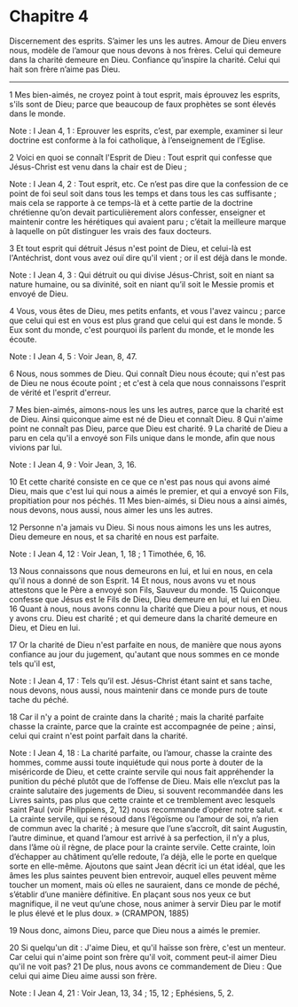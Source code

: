 # Chapitre 4

Discernement des esprits.
S’aimer les uns les autres.
Amour de Dieu envers nous, modèle de l’amour que nous devons à nos frères.
Celui qui demeure dans la charité demeure en Dieu.
Confiance qu’inspire la charité.
Celui qui hait son frère n’aime pas Dieu.

***

1 Mes bien-aimés, ne croyez point à tout esprit, mais éprouvez les esprits, s'ils sont de Dieu; parce que beaucoup de faux prophètes se sont élevés dans le monde.

<span class="bible-note">Note : </span> I Jean 4, 1 : Eprouver les esprits, c’est, par exemple, examiner si leur doctrine est conforme à la foi catholique, à l’enseignement de l’Eglise.

2 Voici en quoi se connaît l'Esprit de Dieu : Tout esprit qui confesse que Jésus-Christ est venu dans la chair est de Dieu ;

<span class="bible-note">Note : </span> I Jean 4, 2 : Tout esprit, etc. Ce n’est pas dire que la confession de ce point de foi seul soit dans tous les temps et dans tous les cas suffisante ; mais cela se rapporte à ce temps-là et à cette partie de la doctrine chrétienne qu’on devait particulièrement alors confesser, enseigner et maintenir contre les hérétiques qui avaient paru ; c’était la meilleure marque à laquelle on pût distinguer les vrais des faux docteurs.

3 Et tout esprit qui détruit Jésus n'est point de Dieu, et celui-là est l'Antéchrist, dont vous avez ouï dire qu'il vient ; or il est déjà dans le monde.

<span class="bible-note">Note : </span> I Jean 4, 3 : Qui détruit ou qui divise Jésus-Christ, soit en niant sa nature humaine, ou sa divinité, soit en niant qu’il soit le Messie promis et envoyé de Dieu.


4 Vous, vous êtes de Dieu, mes petits enfants, et vous l'avez vaincu ; parce que celui qui est en vous est plus grand que celui qui est dans le monde. 5 Eux sont du monde, c'est pourquoi ils parlent du monde, et le monde les écoute.

<span class="bible-note">Note : </span> I Jean 4, 5 : Voir Jean, 8, 47.

6 Nous, nous sommes de Dieu. Qui connaît Dieu nous écoute; qui n'est pas de Dieu ne nous écoute point ; et c'est à cela que nous connaissons l'esprit de vérité et l'esprit d'erreur.


7 Mes bien-aimés, aimons-nous les uns les autres, parce que la charité est de Dieu. Ainsi quiconque aime est né de Dieu et connaît Dieu. 8 Qui n'aime point ne connaît pas Dieu, parce que Dieu est charité. 9 La charité de Dieu a paru en cela qu'il a envoyé son Fils unique dans le monde, afin que nous vivions par lui.

<span class="bible-note">Note : </span> I Jean 4, 9 : Voir Jean, 3, 16.

10 Et cette charité consiste en ce que ce n'est pas nous qui avons aimé Dieu, mais que c'est lui qui nous a aimés le premier, et qui a envoyé son Fils, propitiation pour nos péchés. 11 Mes bien-aimés, si Dieu nous a ainsi aimés, nous devons, nous aussi, nous aimer les uns les autres.


12 Personne n'a jamais vu Dieu. Si nous nous aimons les uns les autres, Dieu demeure en nous, et sa charité en nous est parfaite.

<span class="bible-note">Note : </span> I Jean 4, 12 : Voir Jean, 1, 18 ; 1 Timothée, 6, 16.

13 Nous connaissons que nous demeurons en lui, et lui en nous, en cela qu'il nous a donné de son Esprit. 14 Et nous, nous avons vu et nous attestons que le Père a envoyé son Fils, Sauveur du monde. 15 Quiconque confesse que Jésus est le Fils de Dieu, Dieu demeure en lui, et lui en Dieu. 16 Quant à nous, nous avons connu la charité que Dieu a pour nous, et nous y avons cru. Dieu est charité ; et qui demeure dans la charité demeure en Dieu, et Dieu en lui.


17 Or la charité de Dieu n'est parfaite en nous, de manière que nous ayons confiance au jour du jugement, qu'autant que nous sommes en ce monde tels qu'il est,

<span class="bible-note">Note : </span> I Jean 4, 17 : Tels qu’il est. Jésus-Christ étant saint et sans tache, nous devons, nous aussi, nous maintenir dans ce monde purs de toute tache du péché.

18 Car il n'y a point de crainte dans la charité ; mais la charité parfaite chasse la crainte, parce que la crainte est accompagnée de peine ; ainsi, celui qui craint n'est point parfait dans la charité.

<span class="bible-note">Note : </span> I Jean 4, 18 : La charité parfaite, ou l’amour, chasse la crainte des hommes, comme aussi toute inquiétude qui nous porte à douter de la miséricorde de Dieu, et cette crainte servile qui nous fait appréhender la punition du péché plutôt que de l’offense de Dieu. Mais elle n’exclut pas la crainte salutaire des jugements de Dieu, si souvent recommandée dans les Livres saints, pas plus que cette crainte et ce tremblement avec lesquels saint Paul (voir Philippiens, 2, 12) nous recommande d’opérer notre salut. « La crainte servile, qui se résoud dans l’égoïsme ou l’amour de soi, n’a rien de commun avec la charité ; à mesure que l’une s’accroît, dit saint Augustin, l’autre diminue, et quand l’amour est arrivé à sa perfection, il n’y a plus, dans l’âme où il règne, de place pour la crainte servile. Cette crainte, loin d’échapper au châtiment qu’elle redoute, l’a déjà, elle le porte en quelque sorte en elle-même. Ajoutons que saint Jean décrit ici un état idéal, que les âmes les plus saintes peuvent bien
entrevoir, auquel elles peuvent même toucher un moment, mais où elles ne sauraient, dans ce monde de péché, s’établir d’une manière définitive. En plaçant sous nos yeux ce but magnifique, il ne veut qu’une chose, nous animer à servir Dieu par le motif le plus élevé et le plus doux. » (CRAMPON, 1885)

19 Nous donc, aimons Dieu, parce que Dieu nous a aimés le premier.


20 Si quelqu'un dit : J'aime Dieu, et qu'il haïsse son frère, c'est un menteur. Car celui qui n'aime point son frère qu'il voit, comment peut-il aimer Dieu qu'il ne voit pas? 21 De plus, nous avons ce commandement de Dieu : Que celui qui aime Dieu aime aussi son frère.

<span class="bible-note">Note : </span> I Jean 4, 21 : Voir Jean, 13, 34 ; 15, 12 ; Ephésiens, 5, 2.

